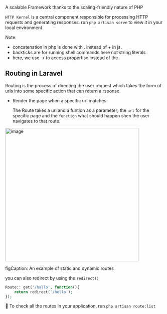 A scalable Framework thanks to the scaling-friendly nature of PHP

`HTTP Kernel` is a central component responsible for processing HTTP requests and generating responses.
run `php artisan serve` to view it in your local environment

Note: 
* concatenation in php is done with . instead of + in js.    
* backticks are for running shell commands here not string literals
* here, we use -> to access propertise instead of the .

## Routing in Laravel
Routing is the process of directing the user request which takes the form of urls into some specific action that can return a rsponse.
* Render the page when a specific url matches.

  The Route takes a url and a funtion as a parameter; the `url` for the specific page and the `function` what should happen shen the user navigates to that route.
<img width="425" alt="image" src="https://github.com/user-attachments/assets/ee6f8bb3-b319-4795-b366-719566ed40ef" />

figCaption: An example of static and dynamic routes

you can also redirect by using the `redirect()`
``` php
Route:: get('/hallo', function(){
    return redirect('/hello');
});
```
📝 To check all the routes in your application, run `php artisan route:list` 
